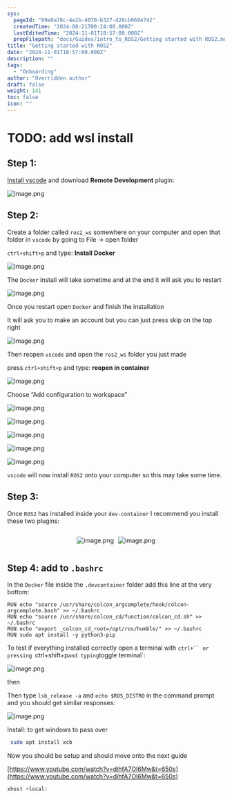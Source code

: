 ```yaml
---
sys:
  pageId: "89e0a78c-4e2b-4070-b327-d28cb0694742"
  createdTime: "2024-08-21T00:24:00.000Z"
  lastEditedTime: "2024-11-01T18:57:00.000Z"
  propFilepath: "docs/Guides/intro_to_ROS2/Getting started with ROS2.md"
title: "Getting started with ROS2"
date: "2024-11-01T18:57:00.000Z"
description: ""
tags:
  - "Onboarding"
author: "Overridden author"
draft: false
weight: 141
toc: false
icon: ""
---
```


# TODO: add wsl install

## Step 1:

[Install vscode](https://code.visualstudio.com/download) and download **Remote Development** plugin:

![image.png](https://prod-files-secure.s3.us-west-2.amazonaws.com/d518164a-d88e-44d1-a4ee-3adb3bd8bce0/efb52993-1881-4a40-b95e-6f020334f022/image.png?X-Amz-Algorithm=AWS4-HMAC-SHA256&X-Amz-Content-Sha256=UNSIGNED-PAYLOAD&X-Amz-Credential=ASIAZI2LB466R3QEGHTM%2F20250314%2Fus-west-2%2Fs3%2Faws4_request&X-Amz-Date=20250314T110647Z&X-Amz-Expires=3600&X-Amz-Security-Token=IQoJb3JpZ2luX2VjEKP%2F%2F%2F%2F%2F%2F%2F%2F%2F%2FwEaCXVzLXdlc3QtMiJIMEYCIQCdYK2WcotXVnvB42wkRnDH49l5SXezgLGH%2Frp6fn71DgIhAKQ%2FrkxhF%2FyLMx2e51X25jIzAA%2FbzsHPSuRDSwMAacUpKogECOv%2F%2F%2F%2F%2F%2F%2F%2F%2F%2FwEQABoMNjM3NDIzMTgzODA1IgxXHpeLPJK6pPwz6vgq3APEjuxn3NsUnQFwVY5PXvzCTa0uaPtkDiH3JuanadBZHvznHPVxt%2FSQQvgKrEjbp5dMnOODbmHi%2FBwkdqp3j9VUbXUnzX5rBnucHp2tVOj5zcZ4WBL0tFLy6m3pvTMzD%2B%2F3nPyXHeO3H%2Bjad4RKAFDMhBDVHMl9S9Lsva1%2FDFNULwr79YSsYnyf%2BJra2PvlfCadhHTvgirc2JS0ukiuqb5JksA7ZwYTxusZqS2JBYTIwO%2FTQQVE0igFDPEH%2Bh0I1X4D0pFqXvEX%2FGPnJ8n8T4U2x3UoycVGIaIsxd4Tl7x%2B9%2BpHPC%2FCOmdgoRwM7B0QggGbtzlRq8a2XLSpv15djR0pbYaX2sSF4263QrOopkwyF7TZKL9EtiHiIXx8IotRHZgdWG4cKrU0g697z%2FFvsDGw4QyUh0OEPcpAVm0apyM7IM1naemyk2juOfoj913Lxl%2BWJq4qM1mLQEyBytzH%2B8BViCGcC%2F3GCf7bgjPUl9c5L9JT6604mSct%2B7LSccaJCbfeUY7XUP1RU7%2B0iI2l912ga5fxhzbT9BMcIOMvBSXVQGNGsMawFQyObouA6mAD%2F7mqvajf4mbMVqveMG5RHGPfegVloKUs0IgfKNq5acNAE8NsJBLGJ8%2FUhGp%2FvDD1htC%2BBjqkAQUR9OXqGJlXy47ysKA5D1souYoDQef0ee72oAMVLhopntfZ%2FtaVxp0Sic0nUvt8bxNC5lYI%2B2qDAC3bIx2CJq03iMUuHSFrrMmECH8DrKM2UGUqVbCX0mmEIrFKMgi7PQUCNaxkvRQ5INfIOoS020Y25cj9PzG6wQk8SjIDqBrY2azOxzl4NUI2Fz3ybI%2BSCKCvcwRkMFJN25l%2F3DOi2sMHzcJ%2B&X-Amz-Signature=d29143da499f09546c802f219992d5ec0004c8d5f3a4d9dfd1bef27412901fb5&X-Amz-SignedHeaders=host&x-id=GetObject)

## Step 2:

Create a folder called `ros2_ws` somewhere on your computer and open that folder in `vscode` by going to File → open folder 

`ctrl+shift+p` and type: **Install Docker**

![image.png](https://prod-files-secure.s3.us-west-2.amazonaws.com/d518164a-d88e-44d1-a4ee-3adb3bd8bce0/2269dc0e-1cd5-47ff-bceb-c04ad9b2eab0/image.png?X-Amz-Algorithm=AWS4-HMAC-SHA256&X-Amz-Content-Sha256=UNSIGNED-PAYLOAD&X-Amz-Credential=ASIAZI2LB466R3QEGHTM%2F20250314%2Fus-west-2%2Fs3%2Faws4_request&X-Amz-Date=20250314T110647Z&X-Amz-Expires=3600&X-Amz-Security-Token=IQoJb3JpZ2luX2VjEKP%2F%2F%2F%2F%2F%2F%2F%2F%2F%2FwEaCXVzLXdlc3QtMiJIMEYCIQCdYK2WcotXVnvB42wkRnDH49l5SXezgLGH%2Frp6fn71DgIhAKQ%2FrkxhF%2FyLMx2e51X25jIzAA%2FbzsHPSuRDSwMAacUpKogECOv%2F%2F%2F%2F%2F%2F%2F%2F%2F%2FwEQABoMNjM3NDIzMTgzODA1IgxXHpeLPJK6pPwz6vgq3APEjuxn3NsUnQFwVY5PXvzCTa0uaPtkDiH3JuanadBZHvznHPVxt%2FSQQvgKrEjbp5dMnOODbmHi%2FBwkdqp3j9VUbXUnzX5rBnucHp2tVOj5zcZ4WBL0tFLy6m3pvTMzD%2B%2F3nPyXHeO3H%2Bjad4RKAFDMhBDVHMl9S9Lsva1%2FDFNULwr79YSsYnyf%2BJra2PvlfCadhHTvgirc2JS0ukiuqb5JksA7ZwYTxusZqS2JBYTIwO%2FTQQVE0igFDPEH%2Bh0I1X4D0pFqXvEX%2FGPnJ8n8T4U2x3UoycVGIaIsxd4Tl7x%2B9%2BpHPC%2FCOmdgoRwM7B0QggGbtzlRq8a2XLSpv15djR0pbYaX2sSF4263QrOopkwyF7TZKL9EtiHiIXx8IotRHZgdWG4cKrU0g697z%2FFvsDGw4QyUh0OEPcpAVm0apyM7IM1naemyk2juOfoj913Lxl%2BWJq4qM1mLQEyBytzH%2B8BViCGcC%2F3GCf7bgjPUl9c5L9JT6604mSct%2B7LSccaJCbfeUY7XUP1RU7%2B0iI2l912ga5fxhzbT9BMcIOMvBSXVQGNGsMawFQyObouA6mAD%2F7mqvajf4mbMVqveMG5RHGPfegVloKUs0IgfKNq5acNAE8NsJBLGJ8%2FUhGp%2FvDD1htC%2BBjqkAQUR9OXqGJlXy47ysKA5D1souYoDQef0ee72oAMVLhopntfZ%2FtaVxp0Sic0nUvt8bxNC5lYI%2B2qDAC3bIx2CJq03iMUuHSFrrMmECH8DrKM2UGUqVbCX0mmEIrFKMgi7PQUCNaxkvRQ5INfIOoS020Y25cj9PzG6wQk8SjIDqBrY2azOxzl4NUI2Fz3ybI%2BSCKCvcwRkMFJN25l%2F3DOi2sMHzcJ%2B&X-Amz-Signature=8fd1d1e169f33161b8f9911cdff5b29e0dc8cbec6227b96843675ae53d7c63ca&X-Amz-SignedHeaders=host&x-id=GetObject)

The `Docker` install will take sometime and at the end it will ask you to restart

![image.png](https://prod-files-secure.s3.us-west-2.amazonaws.com/d518164a-d88e-44d1-a4ee-3adb3bd8bce0/ed233f78-be33-4b1f-b89c-9c346c0e961e/image.png?X-Amz-Algorithm=AWS4-HMAC-SHA256&X-Amz-Content-Sha256=UNSIGNED-PAYLOAD&X-Amz-Credential=ASIAZI2LB466R3QEGHTM%2F20250314%2Fus-west-2%2Fs3%2Faws4_request&X-Amz-Date=20250314T110647Z&X-Amz-Expires=3600&X-Amz-Security-Token=IQoJb3JpZ2luX2VjEKP%2F%2F%2F%2F%2F%2F%2F%2F%2F%2FwEaCXVzLXdlc3QtMiJIMEYCIQCdYK2WcotXVnvB42wkRnDH49l5SXezgLGH%2Frp6fn71DgIhAKQ%2FrkxhF%2FyLMx2e51X25jIzAA%2FbzsHPSuRDSwMAacUpKogECOv%2F%2F%2F%2F%2F%2F%2F%2F%2F%2FwEQABoMNjM3NDIzMTgzODA1IgxXHpeLPJK6pPwz6vgq3APEjuxn3NsUnQFwVY5PXvzCTa0uaPtkDiH3JuanadBZHvznHPVxt%2FSQQvgKrEjbp5dMnOODbmHi%2FBwkdqp3j9VUbXUnzX5rBnucHp2tVOj5zcZ4WBL0tFLy6m3pvTMzD%2B%2F3nPyXHeO3H%2Bjad4RKAFDMhBDVHMl9S9Lsva1%2FDFNULwr79YSsYnyf%2BJra2PvlfCadhHTvgirc2JS0ukiuqb5JksA7ZwYTxusZqS2JBYTIwO%2FTQQVE0igFDPEH%2Bh0I1X4D0pFqXvEX%2FGPnJ8n8T4U2x3UoycVGIaIsxd4Tl7x%2B9%2BpHPC%2FCOmdgoRwM7B0QggGbtzlRq8a2XLSpv15djR0pbYaX2sSF4263QrOopkwyF7TZKL9EtiHiIXx8IotRHZgdWG4cKrU0g697z%2FFvsDGw4QyUh0OEPcpAVm0apyM7IM1naemyk2juOfoj913Lxl%2BWJq4qM1mLQEyBytzH%2B8BViCGcC%2F3GCf7bgjPUl9c5L9JT6604mSct%2B7LSccaJCbfeUY7XUP1RU7%2B0iI2l912ga5fxhzbT9BMcIOMvBSXVQGNGsMawFQyObouA6mAD%2F7mqvajf4mbMVqveMG5RHGPfegVloKUs0IgfKNq5acNAE8NsJBLGJ8%2FUhGp%2FvDD1htC%2BBjqkAQUR9OXqGJlXy47ysKA5D1souYoDQef0ee72oAMVLhopntfZ%2FtaVxp0Sic0nUvt8bxNC5lYI%2B2qDAC3bIx2CJq03iMUuHSFrrMmECH8DrKM2UGUqVbCX0mmEIrFKMgi7PQUCNaxkvRQ5INfIOoS020Y25cj9PzG6wQk8SjIDqBrY2azOxzl4NUI2Fz3ybI%2BSCKCvcwRkMFJN25l%2F3DOi2sMHzcJ%2B&X-Amz-Signature=daa7f62529e7e8cd4a3c36064ba4833072396081f7811d60f60a5955824ae707&X-Amz-SignedHeaders=host&x-id=GetObject)

Once you restart open `Docker` and finish the installation

It will ask you to make an account but you can just press skip on the top right

![image.png](https://prod-files-secure.s3.us-west-2.amazonaws.com/d518164a-d88e-44d1-a4ee-3adb3bd8bce0/21010ad9-1659-4fd9-9f59-9932a09b2a3d/image.png?X-Amz-Algorithm=AWS4-HMAC-SHA256&X-Amz-Content-Sha256=UNSIGNED-PAYLOAD&X-Amz-Credential=ASIAZI2LB466R3QEGHTM%2F20250314%2Fus-west-2%2Fs3%2Faws4_request&X-Amz-Date=20250314T110647Z&X-Amz-Expires=3600&X-Amz-Security-Token=IQoJb3JpZ2luX2VjEKP%2F%2F%2F%2F%2F%2F%2F%2F%2F%2FwEaCXVzLXdlc3QtMiJIMEYCIQCdYK2WcotXVnvB42wkRnDH49l5SXezgLGH%2Frp6fn71DgIhAKQ%2FrkxhF%2FyLMx2e51X25jIzAA%2FbzsHPSuRDSwMAacUpKogECOv%2F%2F%2F%2F%2F%2F%2F%2F%2F%2FwEQABoMNjM3NDIzMTgzODA1IgxXHpeLPJK6pPwz6vgq3APEjuxn3NsUnQFwVY5PXvzCTa0uaPtkDiH3JuanadBZHvznHPVxt%2FSQQvgKrEjbp5dMnOODbmHi%2FBwkdqp3j9VUbXUnzX5rBnucHp2tVOj5zcZ4WBL0tFLy6m3pvTMzD%2B%2F3nPyXHeO3H%2Bjad4RKAFDMhBDVHMl9S9Lsva1%2FDFNULwr79YSsYnyf%2BJra2PvlfCadhHTvgirc2JS0ukiuqb5JksA7ZwYTxusZqS2JBYTIwO%2FTQQVE0igFDPEH%2Bh0I1X4D0pFqXvEX%2FGPnJ8n8T4U2x3UoycVGIaIsxd4Tl7x%2B9%2BpHPC%2FCOmdgoRwM7B0QggGbtzlRq8a2XLSpv15djR0pbYaX2sSF4263QrOopkwyF7TZKL9EtiHiIXx8IotRHZgdWG4cKrU0g697z%2FFvsDGw4QyUh0OEPcpAVm0apyM7IM1naemyk2juOfoj913Lxl%2BWJq4qM1mLQEyBytzH%2B8BViCGcC%2F3GCf7bgjPUl9c5L9JT6604mSct%2B7LSccaJCbfeUY7XUP1RU7%2B0iI2l912ga5fxhzbT9BMcIOMvBSXVQGNGsMawFQyObouA6mAD%2F7mqvajf4mbMVqveMG5RHGPfegVloKUs0IgfKNq5acNAE8NsJBLGJ8%2FUhGp%2FvDD1htC%2BBjqkAQUR9OXqGJlXy47ysKA5D1souYoDQef0ee72oAMVLhopntfZ%2FtaVxp0Sic0nUvt8bxNC5lYI%2B2qDAC3bIx2CJq03iMUuHSFrrMmECH8DrKM2UGUqVbCX0mmEIrFKMgi7PQUCNaxkvRQ5INfIOoS020Y25cj9PzG6wQk8SjIDqBrY2azOxzl4NUI2Fz3ybI%2BSCKCvcwRkMFJN25l%2F3DOi2sMHzcJ%2B&X-Amz-Signature=0fab07e4769630f216581fde9bdc227a9e3dfcd7a67577394d4bc22f00cdd8d8&X-Amz-SignedHeaders=host&x-id=GetObject)

Then reopen `vscode` and open the `ros2_ws` folder you just made

press `ctrl+shift+p` and type: **reopen in container**

![image.png](https://prod-files-secure.s3.us-west-2.amazonaws.com/d518164a-d88e-44d1-a4ee-3adb3bd8bce0/4e93b8c2-41ad-488c-8095-c74205196118/image.png?X-Amz-Algorithm=AWS4-HMAC-SHA256&X-Amz-Content-Sha256=UNSIGNED-PAYLOAD&X-Amz-Credential=ASIAZI2LB466R3QEGHTM%2F20250314%2Fus-west-2%2Fs3%2Faws4_request&X-Amz-Date=20250314T110647Z&X-Amz-Expires=3600&X-Amz-Security-Token=IQoJb3JpZ2luX2VjEKP%2F%2F%2F%2F%2F%2F%2F%2F%2F%2FwEaCXVzLXdlc3QtMiJIMEYCIQCdYK2WcotXVnvB42wkRnDH49l5SXezgLGH%2Frp6fn71DgIhAKQ%2FrkxhF%2FyLMx2e51X25jIzAA%2FbzsHPSuRDSwMAacUpKogECOv%2F%2F%2F%2F%2F%2F%2F%2F%2F%2FwEQABoMNjM3NDIzMTgzODA1IgxXHpeLPJK6pPwz6vgq3APEjuxn3NsUnQFwVY5PXvzCTa0uaPtkDiH3JuanadBZHvznHPVxt%2FSQQvgKrEjbp5dMnOODbmHi%2FBwkdqp3j9VUbXUnzX5rBnucHp2tVOj5zcZ4WBL0tFLy6m3pvTMzD%2B%2F3nPyXHeO3H%2Bjad4RKAFDMhBDVHMl9S9Lsva1%2FDFNULwr79YSsYnyf%2BJra2PvlfCadhHTvgirc2JS0ukiuqb5JksA7ZwYTxusZqS2JBYTIwO%2FTQQVE0igFDPEH%2Bh0I1X4D0pFqXvEX%2FGPnJ8n8T4U2x3UoycVGIaIsxd4Tl7x%2B9%2BpHPC%2FCOmdgoRwM7B0QggGbtzlRq8a2XLSpv15djR0pbYaX2sSF4263QrOopkwyF7TZKL9EtiHiIXx8IotRHZgdWG4cKrU0g697z%2FFvsDGw4QyUh0OEPcpAVm0apyM7IM1naemyk2juOfoj913Lxl%2BWJq4qM1mLQEyBytzH%2B8BViCGcC%2F3GCf7bgjPUl9c5L9JT6604mSct%2B7LSccaJCbfeUY7XUP1RU7%2B0iI2l912ga5fxhzbT9BMcIOMvBSXVQGNGsMawFQyObouA6mAD%2F7mqvajf4mbMVqveMG5RHGPfegVloKUs0IgfKNq5acNAE8NsJBLGJ8%2FUhGp%2FvDD1htC%2BBjqkAQUR9OXqGJlXy47ysKA5D1souYoDQef0ee72oAMVLhopntfZ%2FtaVxp0Sic0nUvt8bxNC5lYI%2B2qDAC3bIx2CJq03iMUuHSFrrMmECH8DrKM2UGUqVbCX0mmEIrFKMgi7PQUCNaxkvRQ5INfIOoS020Y25cj9PzG6wQk8SjIDqBrY2azOxzl4NUI2Fz3ybI%2BSCKCvcwRkMFJN25l%2F3DOi2sMHzcJ%2B&X-Amz-Signature=ad373a84b075b6429040f9515c02589c36b8b9577358442340d8780568c9eee6&X-Amz-SignedHeaders=host&x-id=GetObject)

Choose “Add configuration to workspace”

![image.png](https://prod-files-secure.s3.us-west-2.amazonaws.com/d518164a-d88e-44d1-a4ee-3adb3bd8bce0/9560b282-5060-4989-ba37-97e7b2c22476/image.png?X-Amz-Algorithm=AWS4-HMAC-SHA256&X-Amz-Content-Sha256=UNSIGNED-PAYLOAD&X-Amz-Credential=ASIAZI2LB466R3QEGHTM%2F20250314%2Fus-west-2%2Fs3%2Faws4_request&X-Amz-Date=20250314T110647Z&X-Amz-Expires=3600&X-Amz-Security-Token=IQoJb3JpZ2luX2VjEKP%2F%2F%2F%2F%2F%2F%2F%2F%2F%2FwEaCXVzLXdlc3QtMiJIMEYCIQCdYK2WcotXVnvB42wkRnDH49l5SXezgLGH%2Frp6fn71DgIhAKQ%2FrkxhF%2FyLMx2e51X25jIzAA%2FbzsHPSuRDSwMAacUpKogECOv%2F%2F%2F%2F%2F%2F%2F%2F%2F%2FwEQABoMNjM3NDIzMTgzODA1IgxXHpeLPJK6pPwz6vgq3APEjuxn3NsUnQFwVY5PXvzCTa0uaPtkDiH3JuanadBZHvznHPVxt%2FSQQvgKrEjbp5dMnOODbmHi%2FBwkdqp3j9VUbXUnzX5rBnucHp2tVOj5zcZ4WBL0tFLy6m3pvTMzD%2B%2F3nPyXHeO3H%2Bjad4RKAFDMhBDVHMl9S9Lsva1%2FDFNULwr79YSsYnyf%2BJra2PvlfCadhHTvgirc2JS0ukiuqb5JksA7ZwYTxusZqS2JBYTIwO%2FTQQVE0igFDPEH%2Bh0I1X4D0pFqXvEX%2FGPnJ8n8T4U2x3UoycVGIaIsxd4Tl7x%2B9%2BpHPC%2FCOmdgoRwM7B0QggGbtzlRq8a2XLSpv15djR0pbYaX2sSF4263QrOopkwyF7TZKL9EtiHiIXx8IotRHZgdWG4cKrU0g697z%2FFvsDGw4QyUh0OEPcpAVm0apyM7IM1naemyk2juOfoj913Lxl%2BWJq4qM1mLQEyBytzH%2B8BViCGcC%2F3GCf7bgjPUl9c5L9JT6604mSct%2B7LSccaJCbfeUY7XUP1RU7%2B0iI2l912ga5fxhzbT9BMcIOMvBSXVQGNGsMawFQyObouA6mAD%2F7mqvajf4mbMVqveMG5RHGPfegVloKUs0IgfKNq5acNAE8NsJBLGJ8%2FUhGp%2FvDD1htC%2BBjqkAQUR9OXqGJlXy47ysKA5D1souYoDQef0ee72oAMVLhopntfZ%2FtaVxp0Sic0nUvt8bxNC5lYI%2B2qDAC3bIx2CJq03iMUuHSFrrMmECH8DrKM2UGUqVbCX0mmEIrFKMgi7PQUCNaxkvRQ5INfIOoS020Y25cj9PzG6wQk8SjIDqBrY2azOxzl4NUI2Fz3ybI%2BSCKCvcwRkMFJN25l%2F3DOi2sMHzcJ%2B&X-Amz-Signature=07c79a82122ab4138b4d7bada626955cfbf45843887bc88f049033e4d23aabdb&X-Amz-SignedHeaders=host&x-id=GetObject)

![image.png](https://prod-files-secure.s3.us-west-2.amazonaws.com/d518164a-d88e-44d1-a4ee-3adb3bd8bce0/2ee63f81-886b-48e8-a553-dc6e5eac99e4/image.png?X-Amz-Algorithm=AWS4-HMAC-SHA256&X-Amz-Content-Sha256=UNSIGNED-PAYLOAD&X-Amz-Credential=ASIAZI2LB466R3QEGHTM%2F20250314%2Fus-west-2%2Fs3%2Faws4_request&X-Amz-Date=20250314T110647Z&X-Amz-Expires=3600&X-Amz-Security-Token=IQoJb3JpZ2luX2VjEKP%2F%2F%2F%2F%2F%2F%2F%2F%2F%2FwEaCXVzLXdlc3QtMiJIMEYCIQCdYK2WcotXVnvB42wkRnDH49l5SXezgLGH%2Frp6fn71DgIhAKQ%2FrkxhF%2FyLMx2e51X25jIzAA%2FbzsHPSuRDSwMAacUpKogECOv%2F%2F%2F%2F%2F%2F%2F%2F%2F%2FwEQABoMNjM3NDIzMTgzODA1IgxXHpeLPJK6pPwz6vgq3APEjuxn3NsUnQFwVY5PXvzCTa0uaPtkDiH3JuanadBZHvznHPVxt%2FSQQvgKrEjbp5dMnOODbmHi%2FBwkdqp3j9VUbXUnzX5rBnucHp2tVOj5zcZ4WBL0tFLy6m3pvTMzD%2B%2F3nPyXHeO3H%2Bjad4RKAFDMhBDVHMl9S9Lsva1%2FDFNULwr79YSsYnyf%2BJra2PvlfCadhHTvgirc2JS0ukiuqb5JksA7ZwYTxusZqS2JBYTIwO%2FTQQVE0igFDPEH%2Bh0I1X4D0pFqXvEX%2FGPnJ8n8T4U2x3UoycVGIaIsxd4Tl7x%2B9%2BpHPC%2FCOmdgoRwM7B0QggGbtzlRq8a2XLSpv15djR0pbYaX2sSF4263QrOopkwyF7TZKL9EtiHiIXx8IotRHZgdWG4cKrU0g697z%2FFvsDGw4QyUh0OEPcpAVm0apyM7IM1naemyk2juOfoj913Lxl%2BWJq4qM1mLQEyBytzH%2B8BViCGcC%2F3GCf7bgjPUl9c5L9JT6604mSct%2B7LSccaJCbfeUY7XUP1RU7%2B0iI2l912ga5fxhzbT9BMcIOMvBSXVQGNGsMawFQyObouA6mAD%2F7mqvajf4mbMVqveMG5RHGPfegVloKUs0IgfKNq5acNAE8NsJBLGJ8%2FUhGp%2FvDD1htC%2BBjqkAQUR9OXqGJlXy47ysKA5D1souYoDQef0ee72oAMVLhopntfZ%2FtaVxp0Sic0nUvt8bxNC5lYI%2B2qDAC3bIx2CJq03iMUuHSFrrMmECH8DrKM2UGUqVbCX0mmEIrFKMgi7PQUCNaxkvRQ5INfIOoS020Y25cj9PzG6wQk8SjIDqBrY2azOxzl4NUI2Fz3ybI%2BSCKCvcwRkMFJN25l%2F3DOi2sMHzcJ%2B&X-Amz-Signature=22269a47beaaf248dd0428568f0912a3d951d8b2ca1c28f437061618fc759175&X-Amz-SignedHeaders=host&x-id=GetObject)

![image.png](https://prod-files-secure.s3.us-west-2.amazonaws.com/d518164a-d88e-44d1-a4ee-3adb3bd8bce0/ae1580b2-b048-407e-aed9-b584224a7a04/image.png?X-Amz-Algorithm=AWS4-HMAC-SHA256&X-Amz-Content-Sha256=UNSIGNED-PAYLOAD&X-Amz-Credential=ASIAZI2LB466R3QEGHTM%2F20250314%2Fus-west-2%2Fs3%2Faws4_request&X-Amz-Date=20250314T110647Z&X-Amz-Expires=3600&X-Amz-Security-Token=IQoJb3JpZ2luX2VjEKP%2F%2F%2F%2F%2F%2F%2F%2F%2F%2FwEaCXVzLXdlc3QtMiJIMEYCIQCdYK2WcotXVnvB42wkRnDH49l5SXezgLGH%2Frp6fn71DgIhAKQ%2FrkxhF%2FyLMx2e51X25jIzAA%2FbzsHPSuRDSwMAacUpKogECOv%2F%2F%2F%2F%2F%2F%2F%2F%2F%2FwEQABoMNjM3NDIzMTgzODA1IgxXHpeLPJK6pPwz6vgq3APEjuxn3NsUnQFwVY5PXvzCTa0uaPtkDiH3JuanadBZHvznHPVxt%2FSQQvgKrEjbp5dMnOODbmHi%2FBwkdqp3j9VUbXUnzX5rBnucHp2tVOj5zcZ4WBL0tFLy6m3pvTMzD%2B%2F3nPyXHeO3H%2Bjad4RKAFDMhBDVHMl9S9Lsva1%2FDFNULwr79YSsYnyf%2BJra2PvlfCadhHTvgirc2JS0ukiuqb5JksA7ZwYTxusZqS2JBYTIwO%2FTQQVE0igFDPEH%2Bh0I1X4D0pFqXvEX%2FGPnJ8n8T4U2x3UoycVGIaIsxd4Tl7x%2B9%2BpHPC%2FCOmdgoRwM7B0QggGbtzlRq8a2XLSpv15djR0pbYaX2sSF4263QrOopkwyF7TZKL9EtiHiIXx8IotRHZgdWG4cKrU0g697z%2FFvsDGw4QyUh0OEPcpAVm0apyM7IM1naemyk2juOfoj913Lxl%2BWJq4qM1mLQEyBytzH%2B8BViCGcC%2F3GCf7bgjPUl9c5L9JT6604mSct%2B7LSccaJCbfeUY7XUP1RU7%2B0iI2l912ga5fxhzbT9BMcIOMvBSXVQGNGsMawFQyObouA6mAD%2F7mqvajf4mbMVqveMG5RHGPfegVloKUs0IgfKNq5acNAE8NsJBLGJ8%2FUhGp%2FvDD1htC%2BBjqkAQUR9OXqGJlXy47ysKA5D1souYoDQef0ee72oAMVLhopntfZ%2FtaVxp0Sic0nUvt8bxNC5lYI%2B2qDAC3bIx2CJq03iMUuHSFrrMmECH8DrKM2UGUqVbCX0mmEIrFKMgi7PQUCNaxkvRQ5INfIOoS020Y25cj9PzG6wQk8SjIDqBrY2azOxzl4NUI2Fz3ybI%2BSCKCvcwRkMFJN25l%2F3DOi2sMHzcJ%2B&X-Amz-Signature=44024ce97c2d0b43d32c7ccc32bd5fe0e83e153cfb382c7ac18a300ba3ec7caf&X-Amz-SignedHeaders=host&x-id=GetObject)

![image.png](https://prod-files-secure.s3.us-west-2.amazonaws.com/d518164a-d88e-44d1-a4ee-3adb3bd8bce0/53255b28-f75e-430f-b9e3-c0ac8577e42b/image.png?X-Amz-Algorithm=AWS4-HMAC-SHA256&X-Amz-Content-Sha256=UNSIGNED-PAYLOAD&X-Amz-Credential=ASIAZI2LB466R3QEGHTM%2F20250314%2Fus-west-2%2Fs3%2Faws4_request&X-Amz-Date=20250314T110647Z&X-Amz-Expires=3600&X-Amz-Security-Token=IQoJb3JpZ2luX2VjEKP%2F%2F%2F%2F%2F%2F%2F%2F%2F%2FwEaCXVzLXdlc3QtMiJIMEYCIQCdYK2WcotXVnvB42wkRnDH49l5SXezgLGH%2Frp6fn71DgIhAKQ%2FrkxhF%2FyLMx2e51X25jIzAA%2FbzsHPSuRDSwMAacUpKogECOv%2F%2F%2F%2F%2F%2F%2F%2F%2F%2FwEQABoMNjM3NDIzMTgzODA1IgxXHpeLPJK6pPwz6vgq3APEjuxn3NsUnQFwVY5PXvzCTa0uaPtkDiH3JuanadBZHvznHPVxt%2FSQQvgKrEjbp5dMnOODbmHi%2FBwkdqp3j9VUbXUnzX5rBnucHp2tVOj5zcZ4WBL0tFLy6m3pvTMzD%2B%2F3nPyXHeO3H%2Bjad4RKAFDMhBDVHMl9S9Lsva1%2FDFNULwr79YSsYnyf%2BJra2PvlfCadhHTvgirc2JS0ukiuqb5JksA7ZwYTxusZqS2JBYTIwO%2FTQQVE0igFDPEH%2Bh0I1X4D0pFqXvEX%2FGPnJ8n8T4U2x3UoycVGIaIsxd4Tl7x%2B9%2BpHPC%2FCOmdgoRwM7B0QggGbtzlRq8a2XLSpv15djR0pbYaX2sSF4263QrOopkwyF7TZKL9EtiHiIXx8IotRHZgdWG4cKrU0g697z%2FFvsDGw4QyUh0OEPcpAVm0apyM7IM1naemyk2juOfoj913Lxl%2BWJq4qM1mLQEyBytzH%2B8BViCGcC%2F3GCf7bgjPUl9c5L9JT6604mSct%2B7LSccaJCbfeUY7XUP1RU7%2B0iI2l912ga5fxhzbT9BMcIOMvBSXVQGNGsMawFQyObouA6mAD%2F7mqvajf4mbMVqveMG5RHGPfegVloKUs0IgfKNq5acNAE8NsJBLGJ8%2FUhGp%2FvDD1htC%2BBjqkAQUR9OXqGJlXy47ysKA5D1souYoDQef0ee72oAMVLhopntfZ%2FtaVxp0Sic0nUvt8bxNC5lYI%2B2qDAC3bIx2CJq03iMUuHSFrrMmECH8DrKM2UGUqVbCX0mmEIrFKMgi7PQUCNaxkvRQ5INfIOoS020Y25cj9PzG6wQk8SjIDqBrY2azOxzl4NUI2Fz3ybI%2BSCKCvcwRkMFJN25l%2F3DOi2sMHzcJ%2B&X-Amz-Signature=e8448b7649f611a540af3c7e462a41fd6b2bc7db6329332dc61015f633a447e9&X-Amz-SignedHeaders=host&x-id=GetObject)

![image.png](https://prod-files-secure.s3.us-west-2.amazonaws.com/d518164a-d88e-44d1-a4ee-3adb3bd8bce0/7c562767-5af9-4ffb-97d1-327bcdf4ee00/image.png?X-Amz-Algorithm=AWS4-HMAC-SHA256&X-Amz-Content-Sha256=UNSIGNED-PAYLOAD&X-Amz-Credential=ASIAZI2LB466R3QEGHTM%2F20250314%2Fus-west-2%2Fs3%2Faws4_request&X-Amz-Date=20250314T110647Z&X-Amz-Expires=3600&X-Amz-Security-Token=IQoJb3JpZ2luX2VjEKP%2F%2F%2F%2F%2F%2F%2F%2F%2F%2FwEaCXVzLXdlc3QtMiJIMEYCIQCdYK2WcotXVnvB42wkRnDH49l5SXezgLGH%2Frp6fn71DgIhAKQ%2FrkxhF%2FyLMx2e51X25jIzAA%2FbzsHPSuRDSwMAacUpKogECOv%2F%2F%2F%2F%2F%2F%2F%2F%2F%2FwEQABoMNjM3NDIzMTgzODA1IgxXHpeLPJK6pPwz6vgq3APEjuxn3NsUnQFwVY5PXvzCTa0uaPtkDiH3JuanadBZHvznHPVxt%2FSQQvgKrEjbp5dMnOODbmHi%2FBwkdqp3j9VUbXUnzX5rBnucHp2tVOj5zcZ4WBL0tFLy6m3pvTMzD%2B%2F3nPyXHeO3H%2Bjad4RKAFDMhBDVHMl9S9Lsva1%2FDFNULwr79YSsYnyf%2BJra2PvlfCadhHTvgirc2JS0ukiuqb5JksA7ZwYTxusZqS2JBYTIwO%2FTQQVE0igFDPEH%2Bh0I1X4D0pFqXvEX%2FGPnJ8n8T4U2x3UoycVGIaIsxd4Tl7x%2B9%2BpHPC%2FCOmdgoRwM7B0QggGbtzlRq8a2XLSpv15djR0pbYaX2sSF4263QrOopkwyF7TZKL9EtiHiIXx8IotRHZgdWG4cKrU0g697z%2FFvsDGw4QyUh0OEPcpAVm0apyM7IM1naemyk2juOfoj913Lxl%2BWJq4qM1mLQEyBytzH%2B8BViCGcC%2F3GCf7bgjPUl9c5L9JT6604mSct%2B7LSccaJCbfeUY7XUP1RU7%2B0iI2l912ga5fxhzbT9BMcIOMvBSXVQGNGsMawFQyObouA6mAD%2F7mqvajf4mbMVqveMG5RHGPfegVloKUs0IgfKNq5acNAE8NsJBLGJ8%2FUhGp%2FvDD1htC%2BBjqkAQUR9OXqGJlXy47ysKA5D1souYoDQef0ee72oAMVLhopntfZ%2FtaVxp0Sic0nUvt8bxNC5lYI%2B2qDAC3bIx2CJq03iMUuHSFrrMmECH8DrKM2UGUqVbCX0mmEIrFKMgi7PQUCNaxkvRQ5INfIOoS020Y25cj9PzG6wQk8SjIDqBrY2azOxzl4NUI2Fz3ybI%2BSCKCvcwRkMFJN25l%2F3DOi2sMHzcJ%2B&X-Amz-Signature=b37d1187392acfca82ab0a1788a4e033a5e013a0ab79945c53af71113d3ac585&X-Amz-SignedHeaders=host&x-id=GetObject)

`vscode` will now install `ROS2` onto your computer so this may take some time.

## Step 3:

Once `ROS2` has installed inside your `dev-container` I recommend you install these two plugins:

<div style="display: flex;flex-direction: row; column-gap:10px; max-width: 630px;justify-content: center;">
<div>

![image.png](https://prod-files-secure.s3.us-west-2.amazonaws.com/d518164a-d88e-44d1-a4ee-3adb3bd8bce0/3fc3d550-5a54-4ba1-ba6b-faa01cdb7369/image.png?X-Amz-Algorithm=AWS4-HMAC-SHA256&X-Amz-Content-Sha256=UNSIGNED-PAYLOAD&X-Amz-Credential=ASIAZI2LB466V4Q6EKLE%2F20250314%2Fus-west-2%2Fs3%2Faws4_request&X-Amz-Date=20250314T110651Z&X-Amz-Expires=3600&X-Amz-Security-Token=IQoJb3JpZ2luX2VjEKP%2F%2F%2F%2F%2F%2F%2F%2F%2F%2FwEaCXVzLXdlc3QtMiJHMEUCIArb06GaW%2Fr1LDEAK6DnMfExP0htjG1%2BWGNEsEaVZFiFAiEA9Dzhr5tAW077A2ijzSvfZ9yrk7UWppRYoezyoaiHf6gqiAQI6%2F%2F%2F%2F%2F%2F%2F%2F%2F%2F%2FARAAGgw2Mzc0MjMxODM4MDUiDEyc%2FAiPkPMkiew6kircAzEkMXBvcUObkdNSK%2BB25rcWuFyfFxyUNlEU2dNUBeQFTyM6xKnQ36bcRuZZjz%2FqFoq5wWxjZ7p7K99ZMQ6MoXRYYgJTEl1ed81OpZJwg4Om0vdOtVNPI8o2P%2B79YV8oOkUMWQkJ4ugzH0l%2BeVGIIO4I0rAtgHwyVpskD7WxblOwhCzjuYD6zqBFgEe4OKFcUlGJNAgLh7X9UOPW5eyuRJ0zbXNV3zK2aMXhBO81f0B5OoFZA5sJW3mRM6pRMbecIz3%2BLi2Y8yRm0GD2krhnTZfYIwZxH2uxIaTkrCxQ7%2BfGRjJRxNZmsBQ%2BaZU4BiuwplBnXBH3pUlpfqos24SQ1x%2BwM3nk4DrCPxyyDHU5B5Z6Szm0s8%2B71jhUJYilOxJ6nF7aa%2BfRdthkG0%2F7WJpW6%2Fhr%2Fz5hwJ%2FH90IuR37EfSIW%2F9trRKq3SvJsMG7ejuIfr7KZrjU9ICt1ueN%2FMQhOl22%2B%2BfMZXcyEtjpPnaeEIekv%2B1v2AIxh2090cvK3IevzSe%2FqJNVtwwQsT6szecX4Cz6iBS7MWn1d9rEC6k%2Fgb4TWKVHTmlhdF%2FNof%2BTyLOZVKyriwj%2BeeKm10S0mrxp3ri867gLmOsRpfgAGuFmeM17WdtaW8Slw4lNj14JvMNyG0L4GOqUBk%2BTvjncJQKgdcuWgkKqszwTm3desEtmELA%2Fw2r2kaoIo3g3GKpEYU1bYXCnKSJBgpBVjrNwzZ7Fa8P4yJciWWXmqKsdlTcuSi956IseUpFWy7nmEHZ60T8cNcVUczg0x6I%2BjHOIRMaHgvHM1r0QmjMN20xhBu4%2Bc1ZKpcSbhP95zUkvGWNXsE2Vfpx10go%2FGwwXZIEToIpyNS1nuYvQC35%2Fohjfb&X-Amz-Signature=8cdc166ddbf809b6eb443f5b72104349e61d228cac3bed3b5cc5e64d9bc322fa&X-Amz-SignedHeaders=host&x-id=GetObject)

</div>
<div>

![image.png](https://prod-files-secure.s3.us-west-2.amazonaws.com/d518164a-d88e-44d1-a4ee-3adb3bd8bce0/d994cc66-13c2-4093-a5a3-f84cf4601a82/image.png?X-Amz-Algorithm=AWS4-HMAC-SHA256&X-Amz-Content-Sha256=UNSIGNED-PAYLOAD&X-Amz-Credential=ASIAZI2LB466TTXEYAVO%2F20250314%2Fus-west-2%2Fs3%2Faws4_request&X-Amz-Date=20250314T110652Z&X-Amz-Expires=3600&X-Amz-Security-Token=IQoJb3JpZ2luX2VjEKP%2F%2F%2F%2F%2F%2F%2F%2F%2F%2FwEaCXVzLXdlc3QtMiJIMEYCIQCuUZvNk5cNfOdV4Uig4jFtV6VmUvJAyCwH%2FxczCjRa%2FQIhANFA3pCqvjlDU33KoyyjdkNdTLK6dtZcdSq8MNkotMoBKogECOv%2F%2F%2F%2F%2F%2F%2F%2F%2F%2FwEQABoMNjM3NDIzMTgzODA1IgwP%2F3%2Fo%2Flr10lyi4KYq3AOwzLZgFmqjNG62Ps5KqggkLC7%2BJWPbK6e%2BsllTlhbYdb1ZQh30By1BjmwoDqyQvZ18du9R%2FS5b4mrAlFH5QFTedSCpN%2FwEYYBAqdcod1ab417C9XRXNbpmq3ld8zxfLKJKgBkW%2BEZWraasswRBPz5829Ksm1EvYTuM1pe7RZNfsZwCx6MzsfUwN1b%2F9lpKP4CMcwm9SCbOFiQgB%2BXyI3qn5DMpyz%2Fmn2GpSz2agnErzZlFxeTA%2FGhMHvhkMUPLIE1%2FedU640Y8nsv5Q9Vm8qrTspDdEmZgS9EjiRtrhPsLjNDI57BjBpEylFRP48FVDhNkKLCvghqwvJ1MM5AVGx8nDpw4JnR6B5ojc5%2Fmbhal590s4xVvpI2iAHuSJfap8wG0ECDFcLsZ3Prgb755uzaRppIMa%2BMfoVOPTNxJVM6tBonq0HINdnySrUXicv%2F52gR4T9HuRHPO7tOe5JX8QeNCEIjpF0USz3qziHJX6T691bNEDwfYYY5f%2Fswg7AV2R8hqxUq3dS2OU%2Bi5Wg%2BnTxMr%2Bef%2FlK0KQqEGQgv%2FQvKEb3EO0RBxcNkPtpvSOCg%2B7rlUnMeUkOgVJR0l5iiE1NA4aTaHBqwfdwSxYkUXIZVBRz7nKM64uKFO8TWsxjCzhtC%2BBjqkAWIpPTGFA4i%2BaOaf%2FgPwvLOefl6czlk7Yc1z35zgH7Bkr3GB2mPlV%2FYGrrCRRMnI7mT%2F7VJbYlLdUtFS3azFrjnhrUNzRdKwpoWYiIFH6ms1th0t4I9qd3XIRMgtk6RmorYRPnKGDjZnConsqSq%2Ft46%2FiTjWbIEGBYqhUQWRsXpQk3wIpyg9T4tIfZ09Z1kM4%2Fg631WgWtB%2ByaWqep5UsvNxsFpT&X-Amz-Signature=caa61cdf948151b6d125d2812135da4e1235f5db67594f80da4110c46b8c0df5&X-Amz-SignedHeaders=host&x-id=GetObject)

</div>
</div>

## Step 4: add to `.bashrc`

In the `Docker` file inside the `.devcontainer` folder add this line at the very bottom: 

```docker
RUN echo "source /usr/share/colcon_argcomplete/hook/colcon-argcomplete.bash" >> ~/.bashrc
RUN echo "source /usr/share/colcon_cd/function/colcon_cd.sh" >> ~/.bashrc
RUN echo "export _colcon_cd_root=/opt/ros/humble/" >> ~/.bashrc
RUN sudo apt install -y python3-pip 
```

To test if everything installed correctly open a terminal with `ctrl+`` or pressing `ctrl+shift+p` and typing `toggle terminal`:

![image.png](https://prod-files-secure.s3.us-west-2.amazonaws.com/d518164a-d88e-44d1-a4ee-3adb3bd8bce0/6a4943d8-b04e-4c02-9a58-775f3384d1a5/image.png?X-Amz-Algorithm=AWS4-HMAC-SHA256&X-Amz-Content-Sha256=UNSIGNED-PAYLOAD&X-Amz-Credential=ASIAZI2LB466R3QEGHTM%2F20250314%2Fus-west-2%2Fs3%2Faws4_request&X-Amz-Date=20250314T110647Z&X-Amz-Expires=3600&X-Amz-Security-Token=IQoJb3JpZ2luX2VjEKP%2F%2F%2F%2F%2F%2F%2F%2F%2F%2FwEaCXVzLXdlc3QtMiJIMEYCIQCdYK2WcotXVnvB42wkRnDH49l5SXezgLGH%2Frp6fn71DgIhAKQ%2FrkxhF%2FyLMx2e51X25jIzAA%2FbzsHPSuRDSwMAacUpKogECOv%2F%2F%2F%2F%2F%2F%2F%2F%2F%2FwEQABoMNjM3NDIzMTgzODA1IgxXHpeLPJK6pPwz6vgq3APEjuxn3NsUnQFwVY5PXvzCTa0uaPtkDiH3JuanadBZHvznHPVxt%2FSQQvgKrEjbp5dMnOODbmHi%2FBwkdqp3j9VUbXUnzX5rBnucHp2tVOj5zcZ4WBL0tFLy6m3pvTMzD%2B%2F3nPyXHeO3H%2Bjad4RKAFDMhBDVHMl9S9Lsva1%2FDFNULwr79YSsYnyf%2BJra2PvlfCadhHTvgirc2JS0ukiuqb5JksA7ZwYTxusZqS2JBYTIwO%2FTQQVE0igFDPEH%2Bh0I1X4D0pFqXvEX%2FGPnJ8n8T4U2x3UoycVGIaIsxd4Tl7x%2B9%2BpHPC%2FCOmdgoRwM7B0QggGbtzlRq8a2XLSpv15djR0pbYaX2sSF4263QrOopkwyF7TZKL9EtiHiIXx8IotRHZgdWG4cKrU0g697z%2FFvsDGw4QyUh0OEPcpAVm0apyM7IM1naemyk2juOfoj913Lxl%2BWJq4qM1mLQEyBytzH%2B8BViCGcC%2F3GCf7bgjPUl9c5L9JT6604mSct%2B7LSccaJCbfeUY7XUP1RU7%2B0iI2l912ga5fxhzbT9BMcIOMvBSXVQGNGsMawFQyObouA6mAD%2F7mqvajf4mbMVqveMG5RHGPfegVloKUs0IgfKNq5acNAE8NsJBLGJ8%2FUhGp%2FvDD1htC%2BBjqkAQUR9OXqGJlXy47ysKA5D1souYoDQef0ee72oAMVLhopntfZ%2FtaVxp0Sic0nUvt8bxNC5lYI%2B2qDAC3bIx2CJq03iMUuHSFrrMmECH8DrKM2UGUqVbCX0mmEIrFKMgi7PQUCNaxkvRQ5INfIOoS020Y25cj9PzG6wQk8SjIDqBrY2azOxzl4NUI2Fz3ybI%2BSCKCvcwRkMFJN25l%2F3DOi2sMHzcJ%2B&X-Amz-Signature=8e182d873a6d8e7c1fe56e7d91589649a46e99deb59dd3115eacc429d1eabdfc&X-Amz-SignedHeaders=host&x-id=GetObject)

then 

Then type `lsb_release -a` and `echo $ROS_DISTRO` in the command prompt and you should get similar responses:

![image.png](https://prod-files-secure.s3.us-west-2.amazonaws.com/d518164a-d88e-44d1-a4ee-3adb3bd8bce0/3e635dec-a805-4e85-8b9e-d000e5b71a4e/image.png?X-Amz-Algorithm=AWS4-HMAC-SHA256&X-Amz-Content-Sha256=UNSIGNED-PAYLOAD&X-Amz-Credential=ASIAZI2LB466R3QEGHTM%2F20250314%2Fus-west-2%2Fs3%2Faws4_request&X-Amz-Date=20250314T110647Z&X-Amz-Expires=3600&X-Amz-Security-Token=IQoJb3JpZ2luX2VjEKP%2F%2F%2F%2F%2F%2F%2F%2F%2F%2FwEaCXVzLXdlc3QtMiJIMEYCIQCdYK2WcotXVnvB42wkRnDH49l5SXezgLGH%2Frp6fn71DgIhAKQ%2FrkxhF%2FyLMx2e51X25jIzAA%2FbzsHPSuRDSwMAacUpKogECOv%2F%2F%2F%2F%2F%2F%2F%2F%2F%2FwEQABoMNjM3NDIzMTgzODA1IgxXHpeLPJK6pPwz6vgq3APEjuxn3NsUnQFwVY5PXvzCTa0uaPtkDiH3JuanadBZHvznHPVxt%2FSQQvgKrEjbp5dMnOODbmHi%2FBwkdqp3j9VUbXUnzX5rBnucHp2tVOj5zcZ4WBL0tFLy6m3pvTMzD%2B%2F3nPyXHeO3H%2Bjad4RKAFDMhBDVHMl9S9Lsva1%2FDFNULwr79YSsYnyf%2BJra2PvlfCadhHTvgirc2JS0ukiuqb5JksA7ZwYTxusZqS2JBYTIwO%2FTQQVE0igFDPEH%2Bh0I1X4D0pFqXvEX%2FGPnJ8n8T4U2x3UoycVGIaIsxd4Tl7x%2B9%2BpHPC%2FCOmdgoRwM7B0QggGbtzlRq8a2XLSpv15djR0pbYaX2sSF4263QrOopkwyF7TZKL9EtiHiIXx8IotRHZgdWG4cKrU0g697z%2FFvsDGw4QyUh0OEPcpAVm0apyM7IM1naemyk2juOfoj913Lxl%2BWJq4qM1mLQEyBytzH%2B8BViCGcC%2F3GCf7bgjPUl9c5L9JT6604mSct%2B7LSccaJCbfeUY7XUP1RU7%2B0iI2l912ga5fxhzbT9BMcIOMvBSXVQGNGsMawFQyObouA6mAD%2F7mqvajf4mbMVqveMG5RHGPfegVloKUs0IgfKNq5acNAE8NsJBLGJ8%2FUhGp%2FvDD1htC%2BBjqkAQUR9OXqGJlXy47ysKA5D1souYoDQef0ee72oAMVLhopntfZ%2FtaVxp0Sic0nUvt8bxNC5lYI%2B2qDAC3bIx2CJq03iMUuHSFrrMmECH8DrKM2UGUqVbCX0mmEIrFKMgi7PQUCNaxkvRQ5INfIOoS020Y25cj9PzG6wQk8SjIDqBrY2azOxzl4NUI2Fz3ybI%2BSCKCvcwRkMFJN25l%2F3DOi2sMHzcJ%2B&X-Amz-Signature=df9b3f1b75d2a600c65210b0557a07dccc702cc7f3e1ed830089e973df89f09e&X-Amz-SignedHeaders=host&x-id=GetObject)

Install:  to get windows to pass over

```bash
 sudo apt install xcb
```

Now you should be setup and should move onto the next guide 

[https://www.youtube.com/watch?v=dihfA7Ol6Mw&t=650s](https://www.youtube.com/watch?v=dihfA7Ol6Mw&t=650s)

```python
xhost +local:
```
